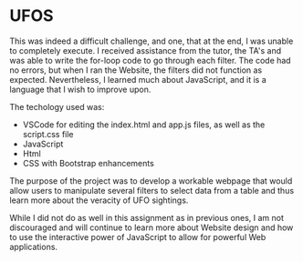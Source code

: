 # UFOS
This was indeed a difficult challenge, and one, that at the end, I was unable to completely execute.  I received assistance from the tutor, the TA's and was able to write the for-loop code to go through each filter.  The code had no errors, but when I ran the Website, the filters did not function as expected.  Nevertheless, I learned much about JavaScript, and it is a language that I wish to improve upon.

The techology used was:
- VSCode for editing the index.html and app.js files, as well as the script.css file
- JavaScript
- Html
- CSS with Bootstrap enhancements

The purpose of the project was to develop a workable webpage that would allow users to manipulate several filters to select data from a table and thus learn more about the veracity of UFO sightings. 

While I did not do as well in this assignment as in previous ones, I am not discouraged and will continue to learn more about Website design and how to use the interactive power of JavaScript to allow for powerful Web applications.
